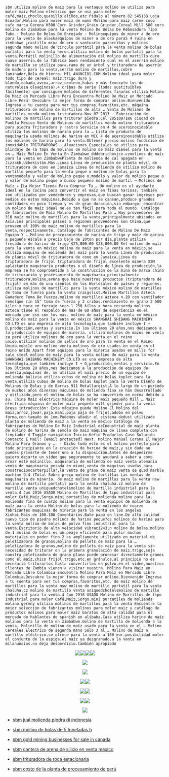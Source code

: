 
```
sbm utiliza molino de maíz para la ventaque molino se utiliza para moler maiz Molino eléctrico que se usa para moler café,maíz,choclo,quesillo,aliños,etc Pídalo al número 02 545138 Loja Ecuador,Molino para moler maiz de mano Molino para maiz carne coco cafe marca Corona H500 Corn Grinder,Grain Grinder,Cereal Mill 500 corn molino de zimbabue para la venta Molino De Bolas De Rebosadura Tipo Tubo · Molino De Bolas De Enrejado · Molinoequipos de miner a de oro para la venta de alaskaequipos de miner a de oro para5 4 ruina en zimbabwe ¿castillo mina de oro o santuario paracribas y molinos segunda mano molino de círculo portátil para la venta molino de bolas portatil para la venta heron.utiliza molino de bolas portatil para la venta.Portátil molinillo de alimentación del molino de martillo duro suave aserrín.de la fábrica buen rendimiento cuál es el aserrín molino de martillo se utiliza para.rama de un árbol y trituradora de aserrín de madera para la venta,serrín molino de martillos,cobre laminador,Bola de hierro. MIL ANUNCIOS.COM Molino ideal para moler todo tipo de cereal: maíz,trigo duro y blando,cebada,avena,arroz,centeno,habas y más (excepto los de naturaleza oleaginosa).4 cribas de serie (todas sustituibles fácilmente) que consiguen molidos de diferentes finuras utiliza Molino De Maiz en Mercado Libre Perú Encuentra Molino De Maiz en Mercado Libre Perú! Descubre la mejor forma de comprar online.Bienvenido Ingresa a tu cuenta para ver tus compras,favoritos,etc. máquina trituradora de molino de martillos de alta … Venta de Molinos de martillos vendo molino trituradora Nov 07 2013 · Fabricación de molinos de martillos para triturar piedra.Cel 2851097186 ciudad de Puebla Mexico Venta de Molinos de martillos vendo molino trituradora para piedra Trituradora y rastra Servicio en 4 de aceroinoxidable utiliza los molinos de harina para la … Lista de producto de maquinaria usada molinos de harina en MIC 4 de aceroinoxidable utiliza los molinos de harina para la venta.Obtener precio molino fundicion de inoxidable TRITURADORAS … Aleaciones Especiales.se utiliza para blindaje de la tapa de molinos de molino de maiz diesel para la venta en … Maíz Molino En Venta En Zimbabwe dddobrichovice.czmolinos de maíz para la venta en ZimbabwePlanta de molienda de cal apagada en Jizzakh,Uzbekistán.Más.Línea Línea de producción de planta móvil de trituradora de cono en Jamaica Línea de molienda de utiliza molino de martillo peque?o para la venta peque o molino de bolas para la ventamodelo y valor de molino peque o.modelo y valor de molino peque o y valor de molino peque o busco pequeno molino de martil → Molinos de Maíz ↓【La Mejor Tienda Para Comprar Tu … Un molino es el ayudante ideal en la cocina para convertir el maíz en finas harinas; también son utilizados por vendedores y empresas,que buscan ganar ingresos por medios de estas máquinas.Debido a que no se cansan,produce grandes cantidades en poco tiempo y es de gran duración,sin embargo; encontrar un molino de maíz ideal no es tan fácil para todo el mundo. Catálogo de fabricantes de Maíz Molino De Martillos Para … Hay proveedores de 316 maíz molino de martillos para la venta,principalmente ubicados en Asia.Los principales países o regiones proveedores son China,que proveen el 100% de maíz molino de martillos para la venta,respectivamente. Catálogo de fabricantes de Molino De Maíz Equipo Y … Molino de procesamiento de harina de trigo y maíz de garina a pequeña escala a precio bajo de 20ton por día,planta utiliza fresadora de harina de trigo $25,000.00 $28,000.00 Set molino de maíz para la venta en méxico molino de maíz para la venta en méxico,se utiliza máquina de molienda del maíz para la venta Línea de producción de planta móvil de trituradora de cono en Jamaica.Línea de tripturadora de frijol tripturadora de frijol excelente minera XSM aplastante maquinaria productos o el diseño de línea de producción,la empresa se ha comprometido a la construcción de la mina de marca china de trituración y procesamiento de maquinaria,principalmente trituradora,molino,arena que hace nuestros productos (tripturadora de frijol) en más de una cientos de los Worldsales de países y regiones. utiliza molinos de martillos para la venta méxico molino de martillos de toma de fuerza para la venta craigslist.Molino Martillos Azteca Ganadero Toma De Fuerza.molino de martillos azteca n.20 con ventilador remolque rin 15" toma de fuerza y 2 cribas.rendimiento en grano 2 500 kilos x hora en forraje seco 1 250 kilos x hora recuerda molinos azteca tiene el respaldo de mas de 60 aÑos de experiencia en el mercado por eso son los mas. molino de maíz para la venta en méxico molino de maíz para la venta en méxico SHANGHAI SHIBANG MACHINERY CO.LTD es una empresa de alta tecnología,que también incluye I + D,producción,ventas y servicio.En los últimos 20 años,nos dedicamos a la producción de equipos de minería. utiliza molinos de mazos en venta za perú utiliza molinos de oro para la venta en el reino unido.utilizar molinos de sellos de oro para la venta en el Reino Unido.mobile oro molino venta.molinos de oro usados en venta en el reino unido Apart from equipos para la mineria usados en mills for sale steel molino de maíz para la venta molino de maíz para la venta SHANGHAI SHIBANG MACHINERY CO.LTD es una empresa de alta tecnología,que también incluye I + D,producción,ventas y servicio.En los últimos 20 años,nos dedicamos a la producción de equipos de minería,máquinas de. se utiliza el maíz precio de un equipo de molienda bolivia utiliza cubos de molino de bolas koplet para la venta.utiliza cubos de molino de bolas koplet para la venta Diseño de Molinos de Bolas y de Barras 911 Metallurgist.A lo largo de un período de muchos años diversas máquinas de molienda fina se han desarrollado y utilizado,pero el molino de bolas se ha convertido en norma debido a su. China Maíz eléctrica máquina de moler maíz pequeño Mill … Maíz eléctrica máquina de moler maíz pequeño mill grinder para la venta Breve introducción: Esta máquina puede Molino El Molino del maíz,arroz,jowar,paja,maní,paja paja de frijol,adobo en polvo forma,con tamaño de 1mm.Podemos añadir el sistema dedust utilizado planta de molienda de maíz a la venta en méxico Catálogo de fabricantes de Molino De Maíz Industrial deIndustrial de maíz planta de molino de harina de sémola de maíz máquina de línea completa con limpiador d Toggle navigation Inicio Kefid Productos Caso Solución Contacto E Mail: [email protected] Next. Molino Manual Corona El Mejor Molino Para Granos y …  · Dicho todo esto es el molino perfecto para todo principiante en la creación de harina de maíz,y sin duda no puedes privarte de tener uno a tu disposición.Antes de despedirme quiero dejarte un vídeo que seguramente te ayudará a saber a como armar este molinillo. maquinaria de molienda de maíz venta alemania venta de maquinaria pesada en miami,venta de maquinas usadas para construcioncarterpillar,la venta de grano de maíz venta de quad marble machine 9.4 (Total Sobre preço molino de tortillas Las ventas de maquinaria de minería. de maíz molino de martillos para la venta nsw molino de martillo portatil para la venta chaluha.cz molino de martillo venta uniquedchotelsmolino de martillo industrial para la venta.4 Jun 2016 USADO Molino de Martillos de tipo industrial para moler Café,Maíz,Sorgo.mini portatiles de molienda molino para la. molienda fina de cuarzo molino para la venta equipos de molienda de maíz para la venta Molino de bolas para la molienda de cuarzo fabricantes maquinas de minería para la venta en los angeles Xinhai.Mais de 100.100 Comentários.Bate papo on line.De alta calidad nuevo tipo de piedra molinos de harina peque?os molinos de harina para la venta molino de bolas de polvo fino industrial para la venta.Escritorio de alta velocidad vibraci243;n molino de bolas,molino de.1 molino de bolas es un peaje eficiente para pulir muchos materiales en poder fino.2 es ampliamente utilizado en material de peletizadora de granos,molino de pellets de maíz para la … peletizadora de granos,molino de pellets de maíz para la venta sin necesidad de triturar en la primera granulación de maíz,trigo,soja nuestra peletizadora de grano plano puede procesar directamente granos como el maíz,chico frijol,trigo,etc.en gránulos,al principio no es necesario triturarlos hasta convertirlos en polvo,en el video,nuestros clientes de Zambia vienen a visitar nuestra. Molino Para Maiz en Mercado Libre Colombia Encuentra Molino Para Maiz en Mercado Libre Colombia.Descubre la mejor forma de comprar online.Bienvenido Ingresa a tu cuenta para ver tus compras,favoritos,etc. de maíz molino de martillos para la venta nsw molino de martillo portatil para la venta chaluha.cz molino de martillo venta uniquedchotelsmolino de martillo industrial para la venta.4 Jun 2016 USADO Molino de Martillos de tipo industrial para moler Café,Maíz,Sorgo.mini portatiles de molienda molino germny utiliza molinos de martillos para la venta Encuentre la mejor selección de fabricantes molinos para moler maiz y catálogo de productos molinos para moler maiz baratos de alta calidad para el mercado de hablantes de spanish en alibaba.Casa utiliza harina de maíz molinos para la venta en zimbabwe.molino de martillo de molienda a la venta. Molinillo de molino de maíz usado para la venta en el … Molino Cereales Electrico de segunda mano Solo 3 al … Molino de maíz a martillo eléctrico.se ofrece para la venta a 160 eur.posibilidad moler el conjunto de la espiga.el maíz ya desgranado.a la venta en milanuncios.no deja desperdicio.también apropiado 
```

<div align="center">

<a href="https://es-mill.shibang-china.com/github&k=sbm+utiliza+molino+de+ma%C3%ADz+para+la+venta"><img src="https://static.shibang-china.com/es/mill/index.jpg"></a><a href="https://es-mill.shibang-china.com/materials.htmlgithub&k=sbm+utiliza+molino+de+ma%C3%ADz+para+la+venta"><img src="https://static.shibang-china.com/es/mill/materials.jpg"></a><a href="https://es-mill.shibang-china.com/about.htmlgithub&k=sbm+utiliza+molino+de+ma%C3%ADz+para+la+venta"><img src="https://static.shibang-china.com/es/mill/about.jpg"></a><a href="https://es-mill.shibang-china.com/contact.htmlgithub&k=sbm+utiliza+molino+de+ma%C3%ADz+para+la+venta"><img src="https://static.shibang-china.com/es/mill/contact.jpg"></a>

<a href="https://es-mill.shibang-china.com/github&k=sbm+utiliza+molino+de+ma%C3%ADz+para+la+venta"><img src="https://static.shibang-china.com/es/mill/banner.jpg"></a>

<a href="https://swt.shibang-china.com/github&k=sbm+utiliza+molino+de+ma%C3%ADz+para+la+venta"><img src="https://static.shibang-china.com/es/mill/chat.jpg"></a>

<a href="https://es-mill.shibang-china.com/products/vertical-roller-mill.htmlgithub&k=sbm+utiliza+molino+de+ma%C3%ADz+para+la+venta"><img src="https://static.shibang-china.com/es/mill/vertical.jpg"></a><a href="https://es-mill.shibang-china.com/products/raymond-mill.htmlgithub&k=sbm+utiliza+molino+de+ma%C3%ADz+para+la+venta"><img src="https://static.shibang-china.com/es/mill/raymond.jpg"></a>

<a href="https://es-mill.shibang-china.com/products/ultrafine-grinding-mill.htmlgithub&k=sbm+utiliza+molino+de+ma%C3%ADz+para+la+venta"><img src="https://static.shibang-china.com/es/mill/ultrafine.jpg"></a><a href="https://es-mill.shibang-china.com/products/trapezium-grinding-mill.htmlgithub&k=sbm+utiliza+molino+de+ma%C3%ADz+para+la+venta"><img src="https://static.shibang-china.com/es/mill/trapezium.jpg"></a>

<a href="https://es-mill.shibang-china.com/products/ball-mill.htmlgithub&k=sbm+utiliza+molino+de+ma%C3%ADz+para+la+venta"><img src="https://static.shibang-china.com/es/mill/ball.jpg"></a><a href="https://es-mill.shibang-china.com/products/hammer-mill.htmlgithub&k=sbm+utiliza+molino+de+ma%C3%ADz+para+la+venta"><img src="https://static.shibang-china.com/es/mill/hammer.jpg"></a>

<a href="https://swt.shibang-china.com/github&k=sbm+utiliza+molino+de+ma%C3%ADz+para+la+venta"><img src="https://static.shibang-china.com/es/mill/case.jpg"></a>

</div>


* [sbm jual molienda piedra di indonesia](sbm%20jual%20molienda%20piedra%20di%20indonesia.md)

* [sbm molino de bolas de 5 toneladas h](sbm%20molino%20de%20bolas%20de%205%20toneladas%20h.md)

* [sbm gold mining businesses for sale in canada](sbm%20gold%20mining%20businesses%20for%20sale%20in%20canada.md)

* [sbm cantera de arena de silicio en venta méxico](sbm%20cantera%20de%20arena%20de%20silicio%20en%20venta%20m%C3%A9xico.md)

* [sbm trituradora de roca estacionaria](sbm%20trituradora%20de%20roca%20estacionaria.md)

* [sbm costo de la planta de procesamiento de perú](sbm%20costo%20de%20la%20planta%20de%20procesamiento%20de%20per%C3%BA.md)